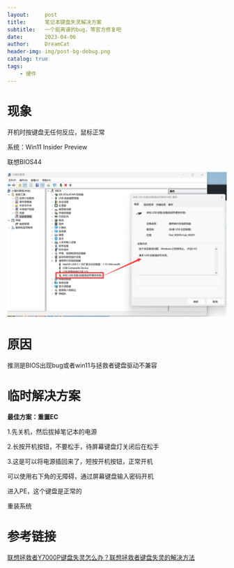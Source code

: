```yaml
---
layout:     post
title:      笔记本键盘失灵解决方案
subtitle:   一个挺离谱的bug，等官方修复吧
date:       2023-04-06
author:     DreamCat
header-img: img/post-bg-debug.png
catalog: true
tags:
    - 硬件
---
```



# 现象

开机时按键盘无任何反应，鼠标正常

系统：Win11 Insider Preview

联想BIOS44

![](https://github.com/DreamingCats/dreamingcats.github.io/raw/main/img/Windows/Keyboard_Error.png)

# 原因

推测是BIOS出现bug或者win11与拯救者键盘驱动不兼容



# 临时解决方案

**最佳方案：重置EC**

1.先关机，然后拔掉笔记本的电源

2.长按开机按钮，不要松手，待屏幕键盘灯关闭后在松手

3.这是可以将电源插回来了，短按开机按钮，正常开机



可以使用右下角的无障碍，通过屏幕键盘输入密码开机

进入PE，这个键盘是正常的

重装系统



# 参考链接

[联想拯救者Y7000P键盘失灵怎么办？联想拯救者键盘失灵的解决方法](https://www.xitongzhijia.net/xtjc/20221222/270565.html)